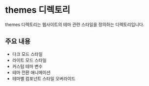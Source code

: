 # themes 디렉토리

themes 디렉토리는 웹사이트의 테마 관련 스타일을 정의하는 디렉토리입니다.

## 주요 내용
- 다크 모드 스타일
- 라이트 모드 스타일
- 커스텀 테마 변수
- 테마 전환 애니메이션
- 테마별 컴포넌트 스타일 오버라이드